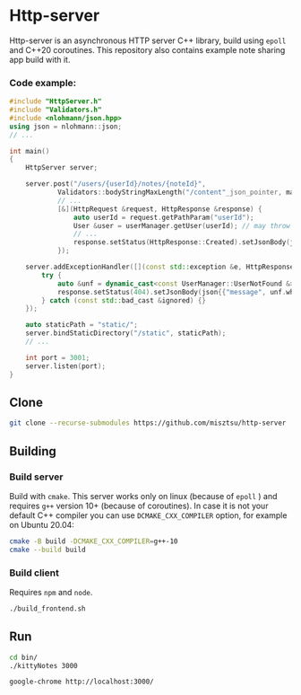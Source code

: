 # Http-server

Http-server is an asynchronous HTTP server C++ library, build using `epoll` and C++20 coroutines.
This repository also contains example note sharing app build with it.

### Code example:

```C++
#include "HttpServer.h"
#include "Validators.h"
#include <nlohmann/json.hpp>
using json = nlohmann::json;
// ...

int main()
{
    HttpServer server;

    server.post("/users/{userId}/notes/{noteId}",
            Validators::bodyStringMaxLength("/content"_json_pointer, maxNoteLength),
            // ...
            [&](HttpRequest &request, HttpResponse &response) {
                auto userId = request.getPathParam("userId");
                User &user = userManager.getUser(userId); // may throw UserNotFound
                // ...
                response.setStatus(HttpResponse::Created).setJsonBody(json{{"message", "ok"} /* ... */});
            });

    server.addExceptionHandler([](const std::exception &e, HttpResponse &response) {
        try {
            auto &unf = dynamic_cast<const UserManager::UserNotFound &>(e);
            response.setStatus(404).setJsonBody(json{{"message", unf.what()}}).send();
        } catch (const std::bad_cast &ignored) {}
    });

    auto staticPath = "static/";
    server.bindStaticDirectory("/static", staticPath);
    // ...

    int port = 3001;
    server.listen(port);
}
```

## Clone

```sh
git clone --recurse-submodules https://github.com/misztsu/http-server
```

## Building

### Build server

Build with `cmake`. This server works only on linux (because of `epoll` )
and requires `g++` version 10+ (because of coroutines).
In case it is not your default C++ compiler you can use
`DCMAKE_CXX_COMPILER` option, for example on Ubuntu 20.04:

```sh
cmake -B build -DCMAKE_CXX_COMPILER=g++-10
cmake --build build
```

### Build client

Requires `npm` and `node`.

```sh
./build_frontend.sh
```

## Run

```sh
cd bin/
./kittyNotes 3000
```

```sh
google-chrome http://localhost:3000/
```